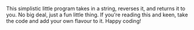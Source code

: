 This simplistic little program takes in a string, reverses it, and returns it to you. No big deal, just a fun little thing. If you're reading this and keen, take the code and add your own flavour to it. Happy coding!

